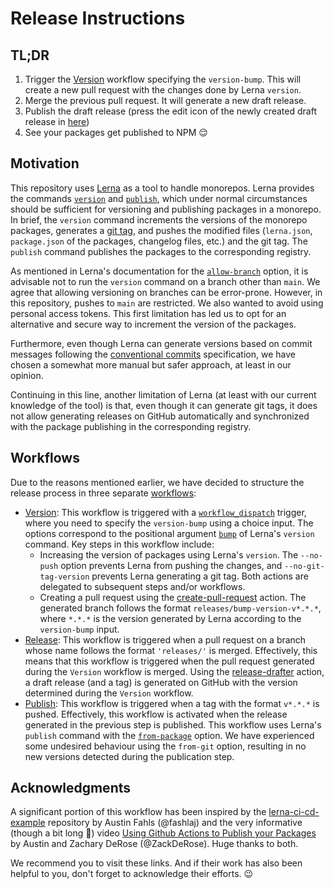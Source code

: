 # Release Instructions

## TL;DR

1. Trigger the [Version](https://github.com/onebeyond/cuckoojs/actions/workflows/version.yml) workflow specifying the `version-bump`. This
will create a new pull request with the changes done by Lerna `version`.
2. Merge the previous pull request. It will generate a new draft release.
3. Publish the draft release (press the edit icon of the newly created draft release in [here](https://github.com/onebeyond/cuckoojs/releases))
4. See your packages get published to NPM 😌

## Motivation

This repository uses [Lerna](https://lerna.js.org/docs/introduction) as a tool to handle monorepos. Lerna provides the commands [`version`](https://github.com/lerna/lerna/tree/main/libs/commands/version) and [`publish`](https://github.com/lerna/lerna/tree/main/libs/commands/publish), which under normal circumstances should be sufficient for versioning and publishing packages in a monorepo. In brief, the `version` command increments the versions of the monorepo packages, generates a [git tag](https://git-scm.com/book/en/v2/Git-Basics-Tagging), and pushes the modified files (`lerna.json`, `package.json` of the packages, changelog files, etc.) and the git tag. The `publish` command publishes the packages to the corresponding registry.

As mentioned in Lerna's documentation for the [`allow-branch`](https://github.com/lerna/lerna/tree/main/libs/commands/publish) option, it is advisable not to run the `version` command on a branch other than `main`. We agree that allowing versioning on branches can be error-prone. However, in this repository, pushes to `main` are restricted. We also wanted to avoid using personal access tokens. This first limitation has led us to opt for an alternative and secure way to increment the version of the packages.

Furthermore, even though Lerna can generate versions based on commit messages following the [conventional commits](https://www.conventionalcommits.org/en/v1.0.0/) specification, we have chosen a somewhat more manual but safer approach, at least in our opinion.

Continuing in this line, another limitation of Lerna (at least with our current knowledge of the tool) is that, even though it can generate git tags, it does not allow generating releases on GitHub automatically and synchronized with the package publishing in the corresponding registry.

## Workflows

Due to the reasons mentioned earlier, we have decided to structure the release process in three separate [workflows](./.github/workflows):

- [Version](./.github/workflows/version.yml): This workflow is triggered with a [`workflow_dispatch`](https://docs.github.com/en/actions/using-workflows/events-that-trigger-workflows#workflow_dispatch) trigger, where you need to specify the `version-bump` using a choice input. The options correspond to the positional argument [`bump`](https://docs.github.com/en/actions/using-workflows/events-that-trigger-workflows#workflow_dispatch) of Lerna's `version` command. Key steps in this workflow include:
    - Increasing the version of packages using Lerna's `version`. The `--no-push` option prevents Lerna from pushing the changes, and `--no-git-tag-version` prevents Lerna generating a git tag. Both actions are delegated to subsequent steps and/or workflows.
    - Creating a pull request using the [create-pull-request](https://github.com/peter-evans/create-pull-request) action. The generated branch follows the format `releases/bump-version-v*.*.*`, where `*.*.*` is the version generated by Lerna according to the `version-bump` input.
- [Release](./.github/workflows/release.yml): This workflow is triggered when a pull request on a branch whose name follows the format `'releases/'` is merged. Effectively, this means that this workflow is triggered when the pull request generated during the `Version` workflow is merged. Using the [release-drafter](https://github.com/release-drafter/release-drafter) action, a draft release (and a tag) is generated on GitHub with the version determined during the `Version` workflow.
- [Publish](./.github/workflows/publish.yml): This workflow is triggered when a tag with the format `v*.*.*` is pushed. Effectively, this workflow is activated when the release generated in the previous step is published. This workflow uses Lerna's `publish` command with the [`from-package`](https://github.com/lerna/lerna/tree/main/libs/commands/publish#bump-from-package) option. We have experienced some undesired behaviour using the `from-git` option, resulting in no new versions detected during the publication step.

## Acknowledgments

A significant portion of this workflow has been inspired by the [lerna-ci-cd-example](https://github.com/fahslaj/lerna-ci-cd-example) repository by Austin Fahls (@fashlaj) and the very informative (though a bit long 🙏) video [Using Github Actions to Publish your Packages](https://www.youtube.com/watch?v=WwPrvDDuoBY) by Austin and Zachary DeRose (@ZackDeRose). Huge thanks to both. 

We recommend you to visit these links. And if their work has also been helpful to you, don't forget to acknowledge their efforts. 😉
